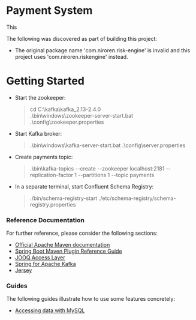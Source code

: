 # Payment System
This 

The following was discovered as part of building this project:

* The original package name 'com.niroren.risk-engine' is invalid and this project uses 'com.niroren.riskengine' instead.

# Getting Started

* Start the zookeeper:
  > cd C:\kafka\kafka_2.13-2.4.0<br> 
  >.\bin\windows\zookeeper-server-start.bat .\config\zookeeper.properties<br>
  
* Start Kafka broker:
  > .\bin\windows\kafka-server-start.bat .\config\server.properties<br>
                      
* Create payments topic:
  > .\bin\kafka-topics --create --zookeeper localhost:2181 --replication-factor 1 --partitions 1 --topic payments

* In a separate terminal, start Confluent Schema Registry:
  > ./bin/schema-registry-start ./etc/schema-registry/schema-registry.properties
### Reference Documentation
For further reference, please consider the following sections:

* [Official Apache Maven documentation](https://maven.apache.org/guides/index.html)
* [Spring Boot Maven Plugin Reference Guide](https://docs.spring.io/spring-boot/docs/2.2.4.RELEASE/maven-plugin/)
* [JOOQ Access Layer](https://docs.spring.io/spring-boot/docs/2.2.4.RELEASE/reference/htmlsingle/#boot-features-jooq)
* [Spring for Apache Kafka](https://docs.spring.io/spring-boot/docs/2.2.4.RELEASE/reference/htmlsingle/#boot-features-kafka)
* [Jersey](https://docs.spring.io/spring-boot/docs/2.2.4.RELEASE/reference/htmlsingle/#boot-features-jersey)

### Guides
The following guides illustrate how to use some features concretely:

* [Accessing data with MySQL](https://spring.io/guides/gs/accessing-data-mysql/)

